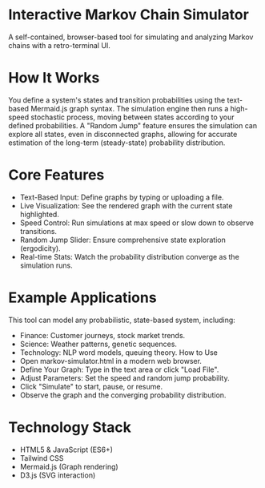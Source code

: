 # Interactive Markov Chain Simulator

A self-contained, browser-based tool for simulating and analyzing Markov chains with a retro-terminal UI.

# How It Works

You define a system's states and transition probabilities using the text-based Mermaid.js graph syntax. The simulation engine then runs a high-speed stochastic process, moving between states according to your defined probabilities. A "Random Jump" feature ensures the simulation can explore all states, even in disconnected graphs, allowing for accurate estimation of the long-term (steady-state) probability distribution.

# Core Features

 * Text-Based Input: Define graphs by typing or uploading a file.
 * Live Visualization: See the rendered graph with the current state highlighted.
 * Speed Control: Run simulations at max speed or slow down to observe transitions.
 * Random Jump Slider: Ensure comprehensive state exploration (ergodicity).
 * Real-time Stats: Watch the probability distribution converge as the simulation runs.

# Example Applications

This tool can model any probabilistic, state-based system, including:

 * Finance: Customer journeys, stock market trends.
 * Science: Weather patterns, genetic sequences.
 * Technology: NLP word models, queuing theory.
How to Use
 * Open markov-simulator.html in a modern web browser.
 * Define Your Graph: Type in the text area or click "Load File".
 * Adjust Parameters: Set the speed and random jump probability.
 * Click "Simulate" to start, pause, or resume.
 * Observe the graph and the converging probability distribution.

# Technology Stack

 * HTML5 & JavaScript (ES6+)
 * Tailwind CSS
 * Mermaid.js (Graph rendering)
 * D3.js (SVG interaction)
